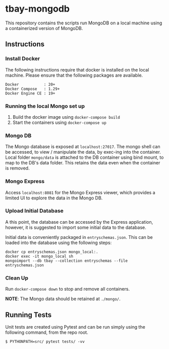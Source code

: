 # tbay-mongodb
This repository contains the scripts run MongoDB on a local machine using a containerized version of MongoDB.

## Instructions

### Install Docker
The following instructions require that docker is installed on the local machine.  Please ensure that the following packages are available.

```
Docker           : 20+
Docker Compose   : 1.29+
Docker Engine CE : 19+
```

### Running the local Mongo set up
1. Build the docker image using `docker-compose build`
2. Start the containers using `docker-compose up`

### Mongo DB
The Mongo database is exposed at `localhost:27017`. The mongo shell can be accessed, to view / manipulate the data, by exec-ing into the container. Local folder `mongo/data` is attached to the DB container using bind mount, to map to the DB's data folder. This retains the data even when the container is removed.

### Mongo Express
Access `localhost:8081` for the Mongo Express viewer, which provides a limited UI to explore the data in the Mongo DB.

### Upload Initial Database
A this point, the database can be accessed by the Express application, however, it is suggested to import some initial data to the database.

Initial data is conveniently packaged in `entryschemas.json`.  This can be loaded into the database using the following steps:

```
docker cp entryschemas.json mongo_local:.
docker exec -it mongo_local sh
mongoimport --db tbay --collection entryschemas --file entryschemas.json
```

### Clean Up
Run `docker-compose down` to stop and remove all containers.

__NOTE__: The Mongo data should be retained at `./mongo/`.

## Running Tests

Unit tests are created using Pytest and can be run simply using the following command, from the repo root.
```
$ PYTHONPATH=src/ pytest tests/ -vv
```
